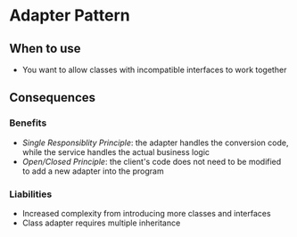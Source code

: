 # Adapter Pattern

## When to use
* You want to allow classes with incompatible interfaces to work together

## Consequences

### Benefits
* _Single Responsiblity Principle_: the adapter handles the conversion code, while the service handles the actual business logic
* _Open/Closed Principle_: the client's code does not need to be modified to add a new adapter into the program

### Liabilities
* Increased complexity from introducing more classes and interfaces
* Class adapter requires multiple inheritance